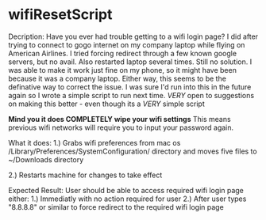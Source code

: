# wifiResetScript
Decription:
Have you ever had trouble getting to a wifi login page? I did after trying to connect to gogo internet on my company laptop while flying on American Airlines. I tried forcing redirect through a few known google servers, but no avail. Also restarted laptop several times. Still no solution. I was able to make it work just fine on my phone, so it might have been because it was a company laptop. Either way, this seems to be the definative way to correct the issue. I was sure I'd run into this in the future again so I wrote a simple script to run next time. *VERY* open to suggestions on making this better - even though its a *VERY* simple script

**Mind you it does COMPLETELY wipe your wifi settings** This means previous wifi networks will require you to input your password again. 

What it does: 
1.) Grabs wifi preferences from mac os /Library/Preferences/SystemConfiguration/ directory and moves five files to ~/Downloads  directory

2.) Restarts machine for changes to take effect

Expected Result:
User should be able to access required wifi login page either:
1.) Immediatly with no action required for user
2.) After user types "8.8.8.8" or similar to force redirect to the required wifi login page

